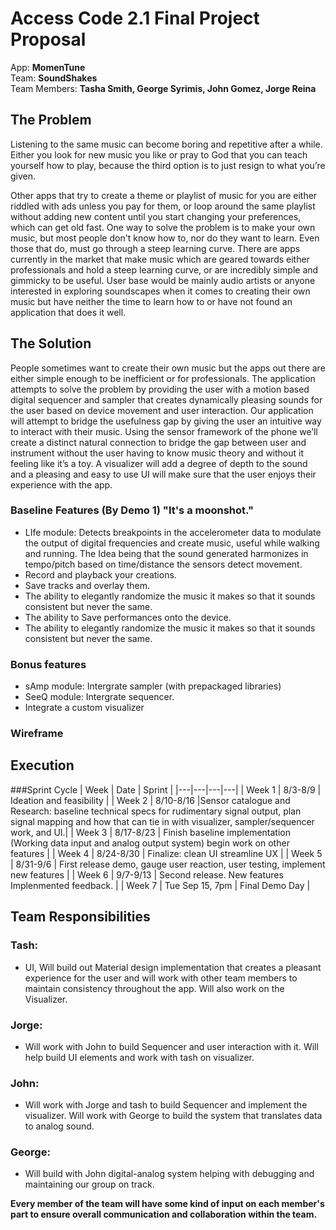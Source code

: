# Access Code 2.1 Final Project Proposal

App: **MomenTune**  
Team: **SoundShakes**  
Team Members: **Tasha Smith, George Syrimis, John Gomez, Jorge Reina**  

## The Problem 

Listening to the same music can become boring and repetitive after a while. Either you look for new music you like or pray to God that you can teach yourself how to play, because the third option is to just resign to what you’re given. 

Other apps that try to create a theme or playlist of music for you are either riddled with ads unless you pay for them, or loop around the same playlist without adding new content until you start changing your preferences, which can get old fast. One way to solve the problem is to make your own music, but most people don't know how to, nor do they want to learn. Even those that do, must go through a steep learning curve.
There are apps currently in the market that make music which are geared towards either professionals and hold a steep learning curve, or are incredibly simple and gimmicky to be useful. User base would be mainly audio artists or anyone interested in exploring soundscapes when it comes to creating their own music but have neither the time to learn how to or have not found an application that does it well. 

## The Solution 
People sometimes want to create their own music but the apps out there are either simple enough to be inefficient or for professionals. The application attempts to solve the problem by providing the user with a motion based digital sequencer and sampler that creates dynamically pleasing sounds for the user based on device movement and user interaction. Our application will attempt to bridge the usefulness gap by giving the user an intuitive way to interact with their music. Using the sensor framework of the phone we’ll create a distinct natural connection to bridge the gap between user and instrument without the user having to know music theory and without it feeling like it’s a toy. A visualizer will add a degree of depth to the sound and a pleasing and easy to use UI will make sure that the user enjoys their experience with the app.


### Baseline Features (By Demo 1) "It's a moonshot."

  *  LIfe module: Detects breakpoints in the accelerometer data to modulate the output of digital frequencies and create music, useful while walking and running. The Idea being that the sound generated harmonizes in tempo/pitch based on time/distance the sensors detect movement.
  *  Record and playback your creations.
  *  Save tracks and overlay them.
  *  The ability to elegantly randomize the music it makes so that it sounds consistent but never the same.  
  *  The ability to Save performances onto the device. 
  *  The ability to elegantly randomize the music it makes so that it sounds consistent but never the same.

  
### Bonus features
  *  sAmp module: Intergrate sampler (with prepackaged libraries)
  *  SeeQ module: Intergrate sequencer.
  *  Integrate a custom visualizer
  
### Wireframe 

## Execution

###Sprint Cycle
| Week | Date | Sprint | 
|---|---|---|---|
| Week 1 | 8/3-8/9  | Ideation and feasibility |
| Week 2 | 8/10-8/16 |Sensor catalogue and Research: baseline technical specs for rudimentary signal output, plan signal mapping and how that can tie in with visualizer, sampler/sequencer work, and UI.|
| Week 3 | 8/17-8/23 | Finish baseline implementation (Working data input and analog output system) begin work on other features |
| Week 4 | 8/24-8/30 | Finalize: clean UI streamline UX |
| Week 5 | 8/31-9/6 | First release demo, gauge user reaction, user testing, implement new features |
| Week 6 | 9/7-9/13 | Second release. New features Implenmented feedback. |
| Week 7 | Tue Sep 15, 7pm | Final Demo Day |

## Team Responsibilities

### Tash:
  
  * UI, Will build out Material design implementation that creates a pleasant experience for the user and will work with other team members to maintain consistency throughout the app. Will also work on the Visualizer.
   
### Jorge:
  
  * Will work with John to build Sequencer and user interaction with it. Will help build UI elements and work with tash on visualizer.
  
### John:
  
  * Will work with Jorge and tash to build Sequencer and implement the visualizer. 
Will work  with George to build the system that translates data to analog sound.
  
### George:
  
  * Will build with John digital-analog system helping with debugging and maintaining our group on track. 
  
**Every member of the team will have some kind of input on each member's part to ensure overall communication and collaboration within the team.**
  
  


